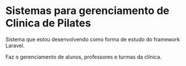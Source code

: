 # Sistemas para gerenciamento de Clinica de Pilates
 
Sistema que estou desenvolvendo como forma de estudo do framework Laravel. 

Faz o gerenciamento de alunos, professores e turmas da clínica.
